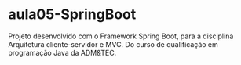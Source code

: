 # aula05-SpringBoot
Projeto desenvolvido com o Framework Spring Boot, para a disciplina Arquitetura cliente-servidor e MVC. Do curso de qualificação em programação Java da ADM&TEC.
